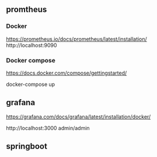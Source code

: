 ## promtheus
### Docker
https://prometheus.io/docs/prometheus/latest/installation/
http://localhost:9090

### Docker compose
https://docs.docker.com/compose/gettingstarted/

docker-compose up
## grafana
https://grafana.com/docs/grafana/latest/installation/docker/

http://localhost:3000
admin/admin
## springboot